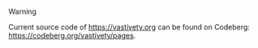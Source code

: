 > [!WARNING]
> Current source code of https://vastivety.org  can be found on Codeberg: https://codeberg.org/vastivety/pages.
